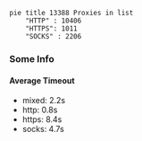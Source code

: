 
```mermaid
pie title 13388 Proxies in list
    "HTTP" : 10406
    "HTTPS": 1011
    "SOCKS" : 2206
```

### Some Info
#### Average Timeout

- mixed: 2.2s
- http: 0.8s
- https: 8.4s
- socks: 4.7s